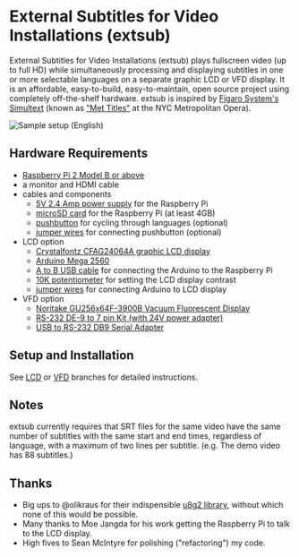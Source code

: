 # External Subtitles for Video Installations (extsub)

External Subtitles for Video Installations (extsub) plays fullscreen video (up to full HD) while simultaneously processing and displaying subtitles in one or more selectable languages on a separate graphic LCD or VFD display. It is an affordable, easy-to-build, easy-to-maintain, open source project using completely off-the-shelf hardware. extsub is inspired by [Figaro System's Simultext](http://www.figaro-systems.com/simultextreg.html) (known as ["Met Titles"](http://www.nytimes.com/1995/10/02/arts/reinventing-supertitles-how-the-met-did-it.html?pagewanted=all) at the NYC Metropolitan Opera).

![Sample setup (English)](https://github.com/jasoneppink/extsub/blob/master/docs/sample.gif)

## Hardware Requirements
* [Raspberry Pi 2 Model B or above](https://www.adafruit.com/product/3055)
* a monitor and HDMI cable
* cables and components
  * [5V 2.4 Amp power supply](https://www.adafruit.com/product/1995) for the Raspberry Pi
  * [microSD card](https://www.adafruit.com/product/102) for the Raspberry Pi (at least 4GB)
  * [pushbutton](https://www.adafruit.com/product/558) for cycling through languages (optional)
  * [jumper wires](https://www.adafruit.com/product/826) for connecting pushbutton (optional)
* LCD option
  * [Crystalfontz CFAG24064A graphic LCD display](https://www.crystalfontz.com/product/cfag24064attitz-240x64-display-module-graphic)
  * [Arduino Mega 2560](https://www.adafruit.com/product/191)
  * [A to B USB cable](https://www.adafruit.com/product/62) for connecting the Arduino to the Raspberry Pi
  * [10K potentiometer](https://www.adafruit.com/product/562) for setting the LCD display contrast
  * [jumper wires](https://www.adafruit.com/product/826) for connecting Arduino to LCD display
* VFD option
  * [Noritake GU256x64F-3900B Vacuum Fluorescent Display](https://www.noritake-elec.com/products/model?part=GU256X64F-3900B)
  * [RS-232 DE-9 to 7 pin Kit (with 24V power adapter)](http://noritake-vfd.com/sck-ca07pw06-n1.aspx)
  * [USB to RS-232 DB9 Serial Adapter](https://www.amazon.com/Plugable-Adapter-Prolific-PL2303HX-Chipset/dp/B00425S1H8)


## Setup and Installation
See [LCD](https://github.com/jasoneppink/extsub/tree/LCD) or [VFD](https://github.com/jasoneppink/extsub/tree/VFD) branches for detailed instructions.

## Notes
extsub currently requires that SRT files for the same video have the same number of subtitles with the same start and end times, regardless of language, with a maximum of two lines per subtitle. (e.g. The demo video has 88 subtitles.)

## Thanks
* Big ups to @olikraus for their indispensible [u8g2 library](https://github.com/olikraus/u8g2), without which none of this would be possible.
* Many thanks to Moe Jangda for his work getting the Raspberry Pi to talk to the LCD display.
* High fives to Sean McIntyre for polishing ("refactoring") my code.
